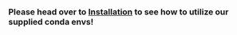 ### Please head over to [Installation](/docs/installation.md) to see how to utilize our supplied conda envs!
